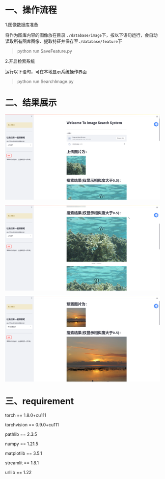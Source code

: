 # 一、操作流程

1.图像数据库准备

将作为图库内容的图像放在目录 `./database/image`下，按以下语句运行，会自动读取所有图库图像、提取特征并保存至`./database/feature`下

> python run SaveFeature.py

2.开启检索系统

运行以下语句，可在本地显示系统操作界面

> python run SearchImage.py

# 二、结果展示

![image_result1](image_result1.png)

![image_result2](image_result2.png)

![image_result3](image_result3.png)

# 三、requirement

torch == 1.8.0+cu111

torchvision == 0.9.0+cu111

pathlib == 2.3.5

numpy ==  1.21.5

matplotlib == 3.5.1

streamlit ==  1.8.1

urllib == 1.22

